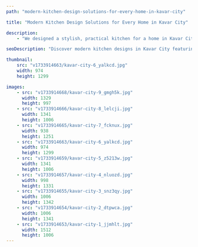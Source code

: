 ```yaml
---
path: "modern-kitchen-design-solutions-for-every-home-in-kavar-city"

title: "Modern Kitchen Design Solutions for Every Home in Kavar City"

description:
    - "We designed a stylish, practical kitchen for a home in Kavar City, perfectly suited to the homeowner's lifestyle and local tastes. The layout made the most of the available space, ensuring everything was easy to access while maintaining a clean, open feel. Trendy finishes added a modern touch, creating a kitchen that was both eye-catching and functional. Every detail was thoughtfully planned to make the space warm and welcoming, turning it into the true heart of the home."

seoDescription: "Discover modern kitchen designs in Kavar City featuring space-saving layouts, trendy finishes & custom solutions. Transform your kitchen with our expert designers. Create a functional & stylish space perfectly suited to your lifestyle & local tastes."

thumbnail:
    src: "v1733914663/kavar-city-6_yalkcd.jpg"
    width: 974
    height: 1299

images:
    - src: "v1733914668/kavar-city-9_gmgh5k.jpg"
      width: 1329
      height: 997
    - src: "v1733914666/kavar-city-8_lelcji.jpg"
      width: 1341
      height: 1006
    - src: "v1733914665/kavar-city-7_fcknux.jpg"
      width: 938
      height: 1251
    - src: "v1733914663/kavar-city-6_yalkcd.jpg"
      width: 974
      height: 1299
    - src: "v1733914659/kavar-city-5_z5213w.jpg"
      width: 1341
      height: 1006
    - src: "v1733914657/kavar-city-4_nluozd.jpg"
      width: 998
      height: 1331
    - src: "v1733914655/kavar-city-3_snz3qy.jpg"
      width: 1006
      height: 1342
    - src: "v1733914654/kavar-city-2_dtpwca.jpg"
      width: 1006
      height: 1341
    - src: "v1733914653/kavar-city-1_jjmhlt.jpg"
      width: 1512
      height: 1006
---
```

